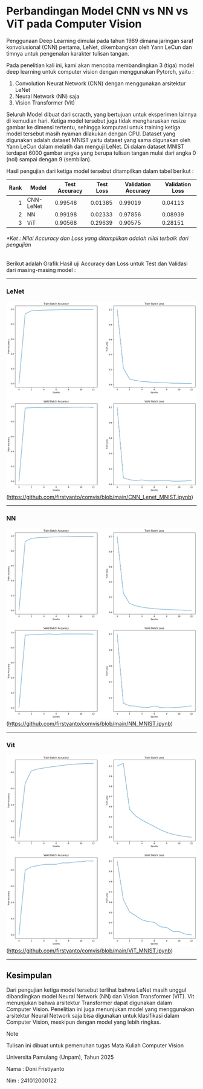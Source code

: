 # Perbandingan Model CNN vs NN vs ViT pada Computer Vision

Penggunaan Deep Learning dimulai pada tahun 1989 dimana jaringan saraf konvolusional (CNN) pertama, LeNet, dikembangkan oleh Yann LeCun dan timnya untuk pengenalan karakter tulisan tangan.

Pada penelitian kali ini, kami akan mencoba membandingkan 3 (tiga) model deep learning untuk computer vision dengan menggunakan Pytorch, yaitu :
1. Convolution Neurat Network (CNN) dengan menggunakan arsitektur LeNet
2. Neural Network (NN) saja
3. Vision Transformer (Vit)

Seluruh Model dibuat dari scracth, yang bertujuan untuk eksperimen lainnya di kemudian hari. Ketiga model tersebut juga tidak mengharuskan resize gambar ke dimensi tertentu, sehingga komputasi untuk training ketiga model tersebut masih nyaman dilakukan dengan CPU. Dataset yang digunakan adalah dataset MNIST yaitu dataset yang sama digunakan oleh Yann LeCun dalam melatih dan menguji LeNet. Di dalam dataset MNIST terdapat 6000 gambar angka yang berupa tulisan tangan mulai dari angka 0 (nol) sampai dengan 9 (sembilan).

Hasil pengujian dari ketiga model tersebut ditampilkan dalam tabel berikut :

| Rank | Model     |  Test Accuracy |  Test Loss  | Validation Accuracy | Validation Loss |
|-----:|-----------|----------------|-------------|---------------------|-----------------|
|     1| CNN-LeNet | 0.99548        | 0.01385     | 0.99019             | 0.04113         |
|     2| NN        | 0.99198        | 0.02333     | 0.97856             | 0.08939         |
|     3| ViT       | 0.90568        | 0.29639     | 0.90575             | 0.28151         |
###### *Ket : Nilai Accuracy dan Loss yang ditampilkan adalah nilai terbaik dari pengujian

Berikut adalah Grafik Hasil uji Accuracy dan Loss untuk Test dan Validasi dari masing-masing model :

---
### LeNet
![Hasi uji Accuracy dan Loss mode LeNet](https://github.com/firstyanto/comvis/blob/main/assets/lenet_acc_loss.png)(https://github.com/firstyanto/comvis/blob/main/CNN_Lenet_MNIST.ipynb)

----
### NN
![Hasi uji Accuracy dan Loss mode LeNet](https://github.com/firstyanto/comvis/blob/main/assets/nn_acc_loss.png)(https://github.com/firstyanto/comvis/blob/main/NN_MNIST.ipynb)

---
### Vit
![Hasi uji Accuracy dan Loss mode LeNet](https://github.com/firstyanto/comvis/blob/main/assets/vit_acc_loss.png)(https://github.com/firstyanto/comvis/blob/main/ViT_MNIST.ipynb)

----
## Kesimpulan

Dari pengujian ketiga model tersebut terlihat bahwa LeNet masih unggul dibandingkan model Neural Network (NN) dan Vision Transformer (ViT). Vit menunjukan bahwa arsitektur Transformer dapat digunakan dalam Computer Vision. Penelitian ini juga menunjukan model yang menggunakan arsitektur Neural Network saja bisa digunakan untuk klasifikasi dalam Computer Vision, meskipun dengan model yang lebih ringkas.

> [!NOTE]
> Tulisan ini dibuat untuk pemenuhan tugas Mata Kuliah Computer Vision
> 
> Universita Pamulang (Unpam), Tahun 2025
> 
> Nama : Doni Fristiyanto
> 
> Nim  : 241012000122 
